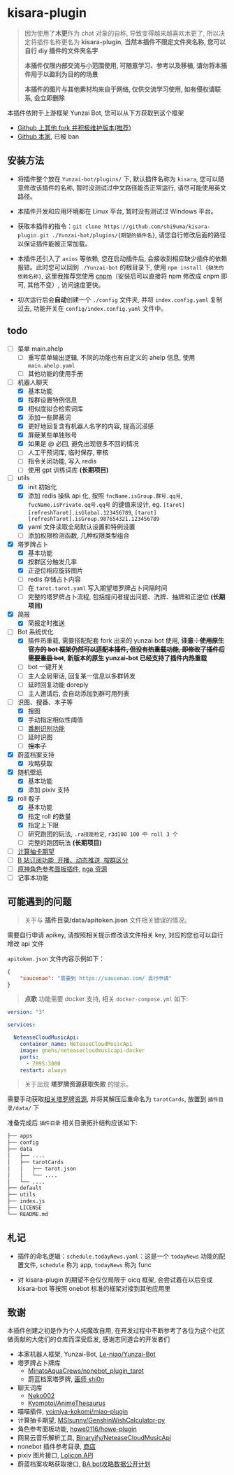 # kisara-plugin

> 因为使用了**木更**作为 chat 对象的自称, 导致变得越来越喜欢木更了, 所以决定将插件名称更名为 **kisara-plugin**, **当然本插件不限定文件夹名称, 您可以自行 diy 插件的文件夹名字**
>
> **本插件仅限内部交流与小范围使用, 可随意学习、参考以及移植, 请勿将本插件用于以盈利为目的的场景**
>
> **本插件的图片与其他素材均来自于网络, 仅供交流学习使用, 如有侵权请联系, 会立即删除**

本插件依附于上游框架 Yunzai Bot, 您可以从下方获取到这个框架
  - [Github 上其他 fork 并积极维护版本(推荐)](https://github.com/yoimiya-kokomi/Miao-Yunzai.git)
  - [Github 本家](https://github.com/Le-niao/Yunzai-Bot), 已被 ban

## 安装方法

-   将插件整个放在 `Yunzai-bot/plugins/` 下, 默认插件名称为 `kisara`, 您可以随意修改该插件的名称, 暂时没测试过中文路径能否正常运行, 请尽可能使用英文路径。

-   本插件开发和应用环境都在 Linux 平台, 暂时没有测试过 Windows 平台。

-   获取本插件的指令：`git clone https://github.com/shi9uma/kisara-plugin.git ./Yunzai-bot/plugins/{期望的插件名}`, 请您自行修改后面的路径以保证插件能被正常加载。

-   本插件还引入了 `axios` 等依赖, 您在启动插件后, 会接收到相应缺少插件的依赖报错。此时您可以回到 `./Yunzai-bot` 的根目录下, 使用 `npm install {缺失的依赖名称}`, 这里我推荐您使用 [cnpm](https://zhuanlan.zhihu.com/p/120159632)（安装后可以直接将 npm 修改成 cnpm 即可, 其他不变）, 访问速度更快。

-   初次运行后会**自动**创建一个 `./config` 文件夹, 并将 `index.config.yaml` 复制过去, 功能开关在 `config/index.config.yaml` 文件中。

## todo

- [ ] 菜单 main.ahelp
  - [ ] 重写菜单输出逻辑, 不同的功能也有自定义的 ahelp 信息, 使用 `main.ahelp.yaml`
  - [ ] 其他功能的使用手册
- [ ] 机器人聊天
  - [x] 基本功能
  - [x] 按群设置特例信息
  - [x] 相似度拟合检索词库
  - [x] 添加一些屏蔽词
  - [x] 更好地回复含有机器人名字的内容, 提高沉浸感
  - [x] 屏蔽某些单独账号
  - [x] 如果是 @ 必回, 避免出现很多不回的情况
  - [ ] 人工干预词库, 临时保存, 审核
  - [ ] 指令关闭功能, 写入 redis
  - [ ] 使用 gpt 训练词库 **(长期项目)**
- [ ] utils
  - [x] init 初始化
  - [x] 添加 redis 操纵 api 化, 按照 `fncName.isGroup.群号.qq号`, `fucName.isPrivate.qq号.qq号` 的键值来设计, eg. `[tarot][refreshTarot].isGlobal.123456789`, `[tarot][refreshTarot].isGroup.987654321.123456789`
  - [x] yaml 文件读取全局默认设置和特例设置
  - [ ] 添加权限检测函数, 几种权限类型组合
- [x] 塔罗牌占卜
  - [x] 基本功能
  - [x] 按群区分触发几率
  - [x] 正逆位相应旋转图片
  - [ ] redis 存储占卜内容
  - [ ] 在 `tarot.tarot.yaml` 写入期望塔罗牌占卜间隔时间
  - [ ] 完整的塔罗牌占卜流程, 包括提问者提出问题、洗牌、抽牌和正逆位 **(长期项目)**
- [x] 简报
  - [x] 简报定时推送
- [ ] Bot 系统优化
  - [x] 插件热重载, 需要搭配配套 fork 出来的 yunzai bot 使用, ~~**注意：使用原生官方的 bot 框架仍然可以适配本插件, 但没有热重载功能, 即修改了插件后需要重启 bot**~~, **新版本的原生 yunzai-bot 已经支持了插件内热重载**
  - [ ] bot 一键开关
  - [ ] 主人全局带话, 回复某一信息以多群转发
  - [ ] 延时回复功能 doreply
  - [ ] 主人邀请后, 会自动添加到群可用列表
- [ ] 识图、搜番、本子等
  - [x] 搜图
  - [x] 手动指定相似性阈值
  - [ ] [番剧识别功能](https://github.com/yeyang52/yenai-plugin/blob/master/apps/picSearch.js)
  - [ ] 延时识图
  - [ ] ~~搜本子~~
- [x] 蔚蓝档案支持
  - [x] 攻略获取
- [x] 随机壁纸
  - [x] 基本功能
  - [x] 添加 pixiv 支持
- [x] roll 骰子
  - [x] 基本功能
  - [x] 指定 roll 的数量
  - [x] 指定上下限
  - [ ] 研究跑团的玩法, `.ra技能检定`, `r3d100 100 中 roll 3 个`
  - [ ] 完整的跑团玩法 **(长期项目)**
- [ ] [计算抽卡期望](https://github.com/MSIsunny/GenshinWishCalculator-py/blob/main/WishSupport.py)
- [ ] [B 站订阅功能, 开播、动态推送, 按群区分](https://github.com/HeadmasterTan/zhi-plugin.git)
- [ ] [原神角色参考面板插件](https://github.com/howe0116/howe-plugin), [nga 资源](https://bbs.nga.cn/read.php?tid=25843014&rand=967)
- [ ] 记事本功能

## 可能遇到的问题

>   关于与 **插件目录/data/apitoken.json** 文件相关错误的情况。

需要自行申请 apikey, 请按照相关提示修改该文件相关 key, 对应的您也可以自行增改 api 文件

`apitoken.json` 文件内容示例如下：
```json
{
    "saucenao": "需要到 https://saucenao.com/ 自行申请"
}
```

>   **点歌** 功能需要 docker 支持, 相关 `docker-compose.yml` 如下:

```yaml
version: "3"

services:

  NeteaseCloudMusicApi:
    container_name: NeteaseCloudMusicApi
    image: gnehs/neteasecloudmusicapi-docker
    ports:
      - 7895:3000
    restart: always

```

>   关于出现 **塔罗牌资源获取失败** 的提示。

需要手动获取[相关塔罗牌资源](https://pan.baidu.com/s/1KvBbN3FCeY4STq8_yAlOFg?pwd=h76o), 并将其解压后重命名为 `tarotCards`, 放置到 `插件目录/data/` 下

准备完成后 `插件目录` 相关目录拓扑结构应该如下: 

```bash
├── apps
├── config
├── data
│   ├── ....
│   ├── tarotCards
│   │   ├── tarot.json
│   │   └── ....
│   └── ....
├── default
├── utils
├── index.js
├── LICENSE
└── README.md
```

## 札记

-   插件的命名逻辑：`schedule.todayNews.yaml`：这是一个 `todayNews` 功能的配置文件, `schedule` 称为 app, `todayNews` 称为 func

-   对 kisara-plugin 的期望不会仅仅局限于 oicq 框架, 会尝试着在以后变成 kisara-bot 等按照 onebot 标准的框架对接到其他应用里

## 致谢

本插件创建之初是作为个人纯魔改自用, 在开发过程中不断参考了各位为这个社区做贡献的大佬们的仓库而深受启发, 感谢志同道合的开发者们

- 本家机器人框架, Yunzai-Bot, [Le-niao/Yunzai-Bot](https://github.com/Le-niao/Yunzai-Bot.git)
- 塔罗牌占卜牌库
  - [MinatoAquaCrews/nonebot_plugin_tarot](https://github.com/MinatoAquaCrews/nonebot_plugin_tarot.git)
  - 蔚蓝档案塔罗牌, [画师 shi0n](https://twitter.com/shi0n_krbn/status/1480400034550390785)
- 聊天词库
  - [Neko002](https://mirai.mamoe.net/topic/1829/强大的二次元聊天机器人词库2w-词条-不定期更新)
  - [Kyomotoi/AnimeThesaurus](https://github.com/Kyomotoi/AnimeThesaurus.git)
- 喵喵插件, [yoimiya-kokomi/miao-plugin](https://github.com/yoimiya-kokomi/miao-plugin.git)
- 计算抽卡期望, [MSIsunny/GenshinWishCalculator-py](https://github.com/MSIsunny/GenshinWishCalculator-py.git)
- 角色参考面板功能, [howe0116/howe-plugin](https://github.com/howe0116/howe-plugin.git)
- 网易云音乐解析工具, [Binaryify/NeteaseCloudMusicApi](https://github.com/Binaryify/NeteaseCloudMusicApi.git)
- nonebot 插件参考目录, [商店](https://nonebot.dev/store)
- pixiv 图片接口, [Lolicon API](https://api.lolicon.app/)
- 蔚蓝档案攻略获取接口, [BA bot攻略数据公开计划](https://doc.arona.diyigemt.com/api/)